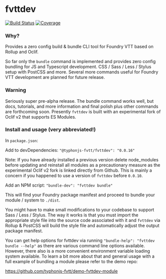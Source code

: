 # fvttdev
[![Build Status](https://github.com/typhonjs-fvtt/fvttdev/workflows/CI/CD/badge.svg)](#)
[![Coverage](https://img.shields.io/codecov/c/github/typhonjs-fvtt/fvttdev.svg)](https://codecov.io/github/typhonjs-fvtt/fvttdev)

### Why?
Provides a zero config build & bundle CLI tool for Foundry VTT based on Rollup and Oclif.

So far only the `bundle` command is implemented and provides zero config bundling for JS and Typescript development. 
CSS / Sass / Less / Stylus setup with PostCSS and more. Several more commands useful for Foundry VTT development are 
planned for future release.

### Warning
Seriously super pre-alpha release. The bundle command works well, but docs, tutorials, and more information and final 
polish plus other commands are forthcoming soon. Presently `fvttdev` is built with an experimental fork of Oclif v2 
that supports ES Modules.

### Install and usage (very abbreviated!)

In `package.json`:

Add to devDependencies: `"@typhonjs-fvtt/fvttdev": "0.0.16"`

Note: If you have already installed a previous version delete node_modules before updating and reinstall all modules
as a precautionary measure as the experimental Oclif v2 fork is linked directly from Github. This is mainly a concern
if you happened to use a version of `fvttdev` before `0.0.10`.

Add an NPM script: `"bundle-dev": "fvttdev bundle"`

This will find your Foundry package manifest and proceed to bundle your module / system to `./dist`.

You might have to make small modifications to your codebase to support Sass / Less / Stylus. The way it works is that
you must import the appropriate style file into the source code associated with it and `fvttdev` via Rollup & PostCSS 
will build the style file and automatically adjust the output package manifest.

You can get help options for fvttdev via running `"bundle-help": "fvttdev bundle --help"` as there are various command 
line options available. However, there also is a more convenient environment variable loading system available. To 
learn a bit more about that and general usage with a full example of bundling a module please refer to the demo repo:

https://github.com/typhonjs-fvtt/demo-fvttdev-module
